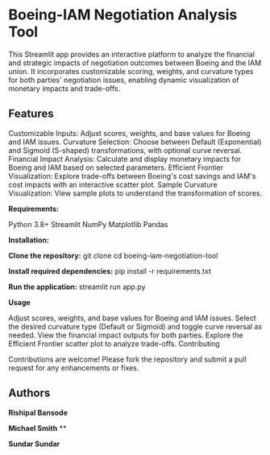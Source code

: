 # Boeing-IAM Negotiation Analysis Tool

This Streamlit app provides an interactive platform to analyze the financial and strategic impacts of negotiation outcomes between Boeing and the IAM union. It incorporates customizable scoring, weights, and curvature types for both parties' negotiation issues, enabling dynamic visualization of monetary impacts and trade-offs.

## Features

Customizable Inputs: Adjust scores, weights, and base values for Boeing and IAM issues.
Curvature Selection: Choose between Default (Exponential) and Sigmoid (S-shaped) transformations, with optional curve reversal.
Financial Impact Analysis: Calculate and display monetary impacts for Boeing and IAM based on selected parameters.
Efficient Frontier Visualization: Explore trade-offs between Boeing's cost savings and IAM's cost impacts with an interactive scatter plot.
Sample Curvature Visualization: View sample plots to understand the transformation of scores.

**Requirements:**

Python 3.8+
Streamlit
NumPy
Matplotlib
Pandas

**Installation:**

**Clone the repository:**
git clone <repository-url>
cd boeing-iam-negotiation-tool

**Install required dependencies:**
pip install -r requirements.txt

**Run the application:**
streamlit run app.py

**Usage**

Adjust scores, weights, and base values for Boeing and IAM issues.
Select the desired curvature type (Default or Sigmoid) and toggle curve reversal as needed.
View the financial impact outputs for both parties.
Explore the Efficient Frontier scatter plot to analyze trade-offs.
Contributing

Contributions are welcome! Please fork the repository and submit a pull request for any enhancements or fixes.


## Authors

**Rishipal Bansode**

**Michael Smith** **

**Sundar Sundar**
